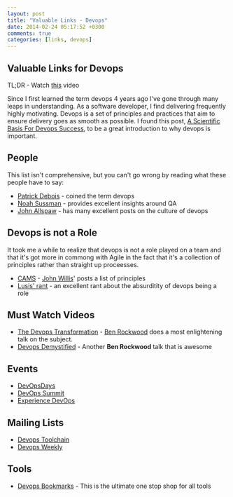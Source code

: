 ```yaml
---
layout: post
title: "Valuable Links - Devops"
date: 2014-02-24 05:17:52 +0300
comments: true
categories: [links, devops]
---
```


## Valuable Links for Devops

TL;DR - Watch [this][the-devops-transformation] video

Since I first learned the term devops 4 years ago I've gone through many leaps in understanding. As a software
developer, I find delivering frequently highly motivating. Devops is a set of principles and practices that aim to
ensure delivery goes as smooth as possible. I found this post, [A Scientific Basis For Devops Success][devops-success],
to be a great introduction to why devops is important.

## People

This list isn't comprehensive, but you can't go wrong by reading what these people have to say:

* [Patrick Debois][jedi4ever] - coined the term devops
* [Noah Sussman][noah-sussman] - provides excellent insights around QA
* [John Allspaw][john-allspaw] - has many excellent posts on the culture of devops

## Devops is not a Role

It took me a while to realize that devops is not a role played on a team and that it's got more in commong with Agile in
the fact that it's a collection of principles rather than straight up proceesses.

* [CAMS][cams] - [John Willis][john-willis]' posts a list of principles
* [Lusis' rant][lusis-rant] - an excellent rant about the absurditity of devops being a role

## Must Watch Videos

* [The Devops Transformation][the-devops-transformation] - [Ben Rockwood][ben-rockwood] does a most
  enlightening talk on the subject.
* [Devops Demystified][devops-demystified] - Another **Ben Rockwood** talk that is awesome

## Events

* [DevOpsDays][devopsdays]
* [DevOps Summit][devopssummit]
* [Experience DevOps][experiencedevops]

## Mailing Lists

* [Devops Toolchain][devops-toolchain]
* [Devops Weekly][devops-weekly]

## Tools

* [Devops Bookmarks][devops-bookmarks] - This is the ultimate one stop shop for all tools

[devops-success]: http://blog.devopsguys.com/2014/02/25/a-scientific-basis-for-devops-success/

[jedi4ever]: http://jedi.be/
[noah-sussman]: http://www.noahsussman.com/
[john-allspaw]: http://www.kitchensoap.com/
[ben-rockwood]: https://twitter.com/benr/
[john-willis]: https://twitter.com/botchagalupe/

[lusis-rant]: http://blog.lusis.org/blog/2013/06/04/devops-the-title-match/
[cams]: http://www.getchef.com/blog/2010/07/16/what-devops-means-to-me/
[devops-demystified]: https://www.youtube.com/watch?v=h5E--QSBVBY
[the-devops-transformation]: https://www.youtube.com/watch?v=3KpPBnEtRj4

[devopssummit]: http://devopssummit.com/
[devopsdays]: http://www.devopsdays.org/
[experiencedevops]: http://web.experiencedevops.org/

[devops-toolchain]: https://code.google.com/p/devops-toolchain/
[devops-weekly]: http://devopsweekly.com/

[devops-bookmarks]: http://devops-bookmarks.herokuapp.com/

